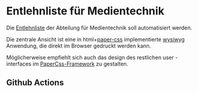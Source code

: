 # Entlehnliste für Medientechnik

Die [Entlehnliste](./docs/client/entlehnliste.adoc) der Abteilung für Medientechnik soll automatisiert werden.

Die zentrale Ansicht ist eine in html+[paper-css](https://github.com/cognitom/paper-css) implementierte [wysiwyg](https://en.wikipedia.org/wiki/WYSIWYG) Anwendung, die direkt im Browser gedruckt werden kann.

Möglicherweise empfiehlt sich auch das design des restlichen user - interfaces im [PaperCss-Framework](https://www.getpapercss.com/) zu gestalten.

## Github Actions
